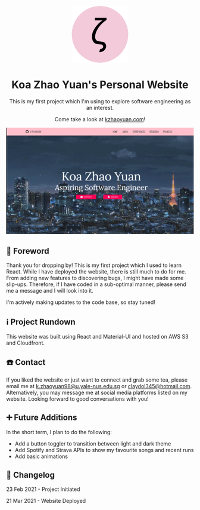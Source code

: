 <p align="center">
  <img width="152" src="https://github.com/virtuoso98/personal-website/blob/main/public/logo152.png" alt="Website Logo - Zeta!">
</p>

<h1 align="center">
 Koa Zhao Yuan's Personal Website 
</h1>

<p align="center">
  This is my first project which I'm using to explore software engineering as an interest. 
</p>

<p align="center">
  Come take a look at <a href="https://www.kzhaoyuan.com">kzhaoyuan.com</a>! 
</p>

![alt text](https://github.com/virtuoso98/personal-website/blob/main/src/assets/images/websitecover.png "Landing Page")
### 

## 🙋‍ Foreword
Thank you for dropping by! This is my first project which I used to learn React. While I have deployed the website, there is still much to do for me. From adding new features to discovering bugs, I might have made some slip-ups. Therefore, if I have coded in a sub-optimal manner, please send me a message and I will look into it.

I'm actively making updates to the code base, so stay tuned!

## :information_source: Project Rundown
This website was built using React and Material-UI and hosted on AWS S3 and Cloudfront.

## :phone: Contact 
If you liked the website or just want to connect and grab some tea, please email me at <a href="mailto:k.zhaoyuan98@u.yale-nus.edu.sg">k.zhaoyuan98@u.yale-nus.edu.sg</a> or <a href="claydol345@hotmail.com">claydol345@hotmail.com</a>. Alternatively, you may message me at social media platforms listed on my website. Looking forward to good conversations with you!

## :heavy_plus_sign: Future Additions
In the short term, I plan to do the following:
* Add a button toggler to transition between light and dark theme
* Add Spotify and Strava APIs to show my favourite songs and recent runs
* Add basic animations

## :memo: Changelog
23 Feb 2021 - Project Initiated

21 Mar 2021 - Website Deployed
